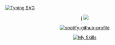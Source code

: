 
[![Typing SVG](https://readme-typing-svg.herokuapp.com/?color=ffffff&size=35&center=true&vCenter=true&width=1000&lines=Seja+Bem-vindo!!+:%29)](https://git.io/typing-svg)

<div align="center">  j

  <img  src="https://github-readme-stats.vercel.app/api/top-langs/?username=feliipecardosoo&layout=compact&hide_border=true&title_color=FFFFFF&text_color=FFFFFF&bg_color=0d1117" />


<span width="41%" height="195px">[![spotify-github-profile ](https://spotify-github-profile.vercel.app/api/view?uid=djsoht80sg0sg8ue930z4nipz&cover_image=false&theme=default&show_offline=false&background_color=121212&interchange=false)](https://spotify-github-profile.vercel.app/api/view?uid=djsoht80sg0sg8ue930z4nipz&redirect=true)</span>


[![My Skills](https://skillicons.dev/icons?i=javascript,nodejs,typescript,react,vue,java,git,mongodb,mysql,postgres,postman,sqlite,selenium,sequelize,vscode&perline=3)](https://skillicons.dev)
</div>
